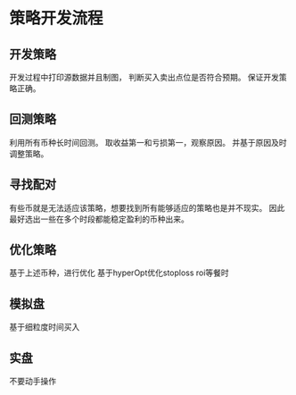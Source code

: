 # 策略开发流程

## 开发策略
开发过程中打印源数据并且制图，
判断买入卖出点位是否符合预期。
保证开发策略正确。

## 回测策略
利用所有币种长时间回测。
取收益第一和亏损第一，观察原因。
并基于原因及时调整策略。

## 寻找配对
有些币就是无法适应该策略，想要找到所有能够适应的策略也是并不现实。
因此最好选出一些在多个时段都能稳定盈利的币种出来。

## 优化策略
基于上述币种，进行优化
基于hyperOpt优化stoploss roi等餐时



## 模拟盘
基于细粒度时间买入

## 实盘
不要动手操作